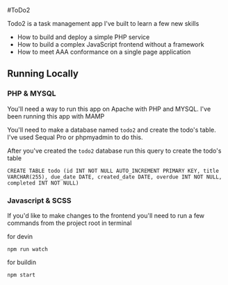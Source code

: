 #ToDo2

Todo2 is a task management app I've built to learn a few new skills
 - How to build and deploy a simple PHP service
 - How to build a complex JavaScript frontend without a framework
 - How to meet AAA conformance on a single page application

## Running Locally

### PHP & MYSQL
You'll need a way to run this app on Apache with PHP and MYSQL. I've been running this app with MAMP

You'll need to make a database named ```todo2``` and create the todo's table. I've used Sequal Pro or phpmyadmin to do this.

After you've created the ```todo2``` database run this query to create the todo's table
```
CREATE TABLE todo (id INT NOT NULL AUTO_INCREMENT PRIMARY KEY, title VARCHAR(255), due_date DATE, created_date DATE, overdue INT NOT NULL, completed INT NOT NULL)
```
### Javascript & SCSS

If you'd like to make changes to the frontend you'll need to run a few commands from the project root in terminal

for devin
```
npm run watch
```
for buildin
```
npm start
```
